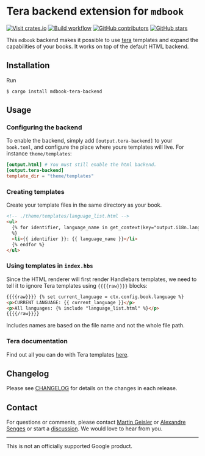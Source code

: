 # Tera backend extension for `mdbook`

[![Visit crates.io](https://img.shields.io/crates/v/mdbook-i18n-helpers?style=flat-square)](https://crates.io/crates/mdbook-tera-backend)
[![Build workflow](https://img.shields.io/github/actions/workflow/status/google/mdbook-i18n-helpers/test.yml?style=flat-square)](https://github.com/google/mdbook-i18n-helpers/actions/workflows/test.yml?query=branch%3Amain)
[![GitHub contributors](https://img.shields.io/github/contributors/google/mdbook-i18n-helpers?style=flat-square)](https://github.com/google/mdbook-i18n-helpers/graphs/contributors)
[![GitHub stars](https://img.shields.io/github/stars/google/mdbook-i18n-helpers?style=flat-square)](https://github.com/google/mdbook-i18n-helpers/stargazers)

This `mdbook` backend makes it possible to use
[tera](https://github.com/Keats/tera) templates and expand the capabilities of
your books. It works on top of the default HTML backend.

## Installation

Run

```shell
$ cargo install mdbook-tera-backend
```

## Usage

### Configuring the backend

To enable the backend, simply add `[output.tera-backend]` to your `book.toml`,
and configure the place where youre templates will live. For instance
`theme/templates`:

```toml
[output.html] # You must still enable the html backend.
[output.tera-backend]
template_dir = "theme/templates"
```

### Creating templates

Create your template files in the same directory as your book.

```html
<!-- ./theme/templates/language_list.html -->
<ul>
  {% for identifier, language_name in get_context(key="output.i18n.languages")
  %}
  <li>{{ identifier }}: {{ language_name }}</li>
  {% endfor %}
</ul>
```

### Using templates in `index.hbs`

Since the HTML renderer will first render Handlebars templates, we need to tell
it to ignore Tera templates using `{{{{raw}}}}` blocks:

```html
{{{{raw}}}} {% set current_language = ctx.config.book.language %}
<p>CURRENT LANGUAGE: {{ current_language }}</p>
<p>All languages: {% include "language_list.html" %}</p>
{{{{/raw}}}}
```

Includes names are based on the file name and not the whole file path.

### Tera documentation

Find out all you can do with Tera templates
[here](https://keats.github.io/tera/docs/).

## Changelog

Please see [CHANGELOG](../CHANGELOG.md) for details on the changes in each
release.

## Contact

For questions or comments, please contact
[Martin Geisler](mailto:mgeisler@google.com) or
[Alexandre Senges](mailto:asenges@google.come) or start a
[discussion](https://github.com/google/mdbook-i18n-helpers/discussions). We
would love to hear from you.

---

This is not an officially supported Google product.
